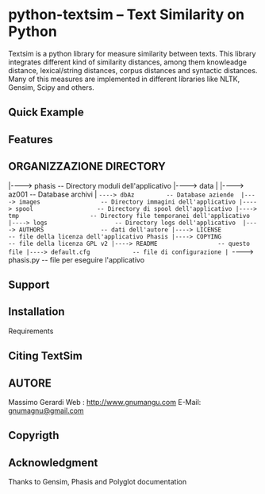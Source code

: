 python-textsim – Text Similarity on Python
============================================

Textsim is a python library for measure similarity between texts. This library integrates different kind of similarity distances, among them knowleadge distance, lexical/string distances, corpus distances and syntactic distances. Many of this measures are implemented in different libraries like NLTK, Gensim, Scipy and others.


Quick Example
--------------

Features
----------


ORGANIZZAZIONE DIRECTORY
--------------------------

  |----> phasis                 -- Directory moduli dell'applicativo
  |----> data
  |         |----> az001        -- Database archivi
  |         `----> dbAz         -- Database aziende 
  |----> images                 -- Directory immagini dell'applicativo
  |----> spool                  -- Directory di spool dell'applicativo
  |----> tmp                    -- Directory file temporanei dell'applicativo
  |----> logs                   -- Directory logs dell'applicativo 
  |----> AUTHORS                -- dati dell'autore
  |----> LICENSE                -- file della licenza dell'applicativo Phasis
  |----> COPYING                -- file della licenza GPL v2
  |----> README                 -- questo file
  |----> default.cfg            -- file di configurazione
  |
  `----> phasis.py              -- file per eseguire l'applicativo

Support
----------

Installation
-------------

Requirements

Citing TextSim
-----------------

AUTORE
--------
  
  Massimo Gerardi
  Web : http://www.gnumangu.com
  E-Mail: gnumagnu@gmail.com


Copyrigth
------------

Acknowledgment
-------------------

Thanks to Gensim, Phasis and Polyglot documentation
  
